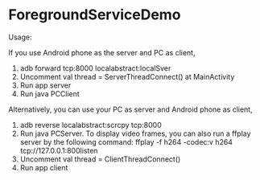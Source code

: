 # ForegroundServiceDemo

Usage:

If you use Android phone as the server and PC as client,
1. adb forward tcp:8000 localabstract:localSver
2. Uncomment val thread = ServerThreadConnect() at MainActivity
3. Run app server
4. Run java PCClient


Alternatively, you can use your PC as server and Android phone as client,
1. adb reverse localabstract:scrcpy tcp:8000
2. Run java PCServer.
   To display video frames, you can also run a ffplay server by the following command:
       ffplay -f h264 -codec:v h264 tcp://127.0.0.1:800listen
3. Uncomment val thread = ClientThreadConnect()
4. Run app client
